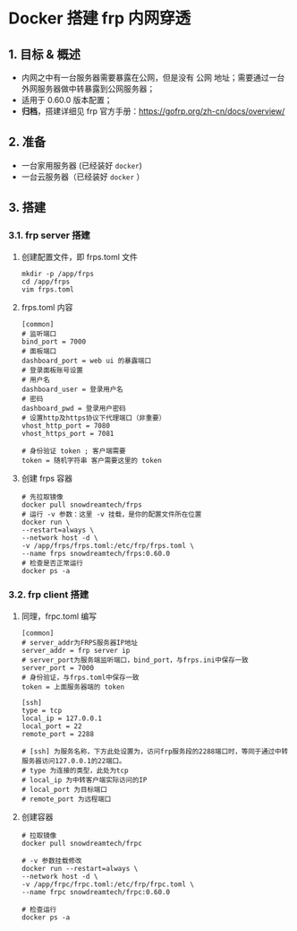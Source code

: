 # Docker 搭建 frp 内网穿透
## 1. 目标 & 概述
- 内网之中有一台服务器需要暴露在公网，但是没有 公网 地址；需要通过一台外网服务器做中转暴露到公网服务器；
- 适用于 0.60.0 版本配置；
- **归档**，搭建详细见 frp 官方手册：https://gofrp.org/zh-cn/docs/overview/

## 2. 准备
- 一台家用服务器 (已经装好 `docker`)
- 一台云服务器（已经装好 `docker` ）

## 3. 搭建
### 3.1. frp server 搭建
1. 创建配置文件，即 frps.toml 文件

    ```shell
    mkdir -p /app/frps
    cd /app/frps
    vim frps.toml
    ```

2. frps.toml 内容
    ```properties
    [common]
    # 监听端口
    bind_port = 7000
    # 面板端口
    dashboard_port = web ui 的暴露端口
    # 登录面板账号设置
    # 用户名
    dashboard_user = 登录用户名
    # 密码
    dashboard_pwd = 登录用户密码
    # 设置http及https协议下代理端口（非重要）
    vhost_http_port = 7080
    vhost_https_port = 7081

    # 身份验证 token ; 客户端需要
    token = 随机字符串 客户需要这里的 token
    ```

4. 创建 frps 容器
    ```shell
    # 先拉取镜像
    docker pull snowdreamtech/frps
    # 运行 -v 参数：这里 -v 挂载，是你的配置文件所在位置
    docker run \
    --restart=always \
    --network host -d \
    -v /app/frps/frps.toml:/etc/frp/frps.toml \
    --name frps snowdreamtech/frps:0.60.0
    # 检查是否正常运行
    docker ps -a 
    ```

### 3.2. frp client 搭建

1. 同理，frpc.toml 编写
    ```properties
    [common]
    # server_addr为FRPS服务器IP地址
    server_addr = frp server ip
    # server_port为服务端监听端口，bind_port，与frps.ini中保存一致
    server_port = 7000
    # 身份验证，与frps.toml中保存一致
    token = 上面服务器端的 token

    [ssh]
    type = tcp
    local_ip = 127.0.0.1
    local_port = 22
    remote_port = 2288

    # [ssh] 为服务名称，下方此处设置为，访问frp服务段的2288端口时，等同于通过中转服务器访问127.0.0.1的22端口。
    # type 为连接的类型，此处为tcp
    # local_ip 为中转客户端实际访问的IP 
    # local_port 为目标端口
    # remote_port 为远程端口
    ```

2. 创建容器
    ```shell
    # 拉取镜像
    docker pull snowdreamtech/frpc

    # -v 参数挂载修改
    docker run --restart=always \
    --network host -d \
    -v /app/frpc/frpc.toml:/etc/frp/frpc.toml \
    --name frpc snowdreamtech/frpc:0.60.0

    # 检查运行
    docker ps -a
    ```